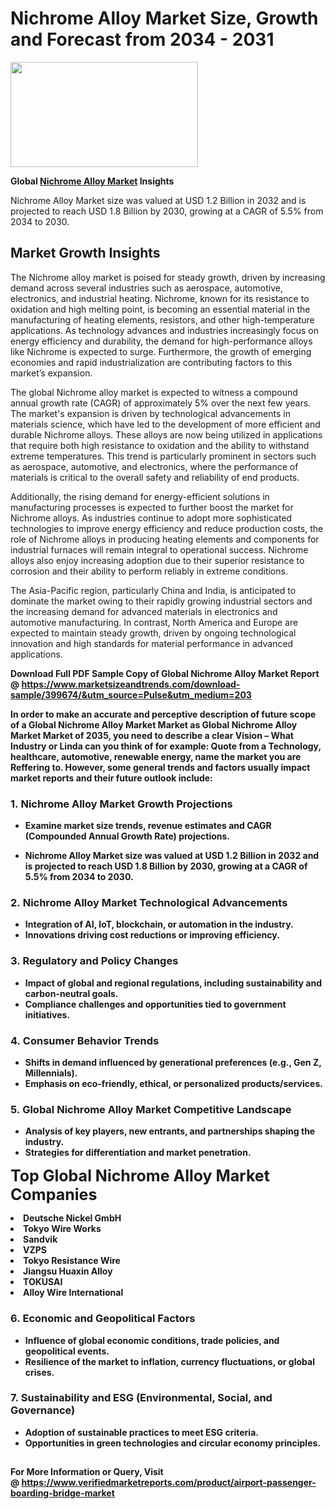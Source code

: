 <H1>Nichrome Alloy Market Size, Growth and Forecast from 2034 - 2031</H1><img class="aligncenter size-medium wp-image-584254" src="https://thirdeyenews.in/wp-content/uploads/2034/09/Global-Market-Research-300x168.jpeg" alt="" width="300" height="168" /><p><strong>Global&nbsp;<a href="https://www.marketsizeandtrends.com/download-sample/399674/&amp;utm_source=Pulse&amp;utm_medium=203">Nichrome Alloy Market</a> Insights</strong></p><p>Nichrome Alloy Market size was valued at USD 1.2 Billion in 2032 and is projected to reach USD 1.8 Billion by 2030, growing at a CAGR of 5.5% from 2034 to 2030.</p><p><h2>Market Growth Insights</h2> <p>The Nichrome alloy market is poised for steady growth, driven by increasing demand across several industries such as aerospace, automotive, electronics, and industrial heating. Nichrome, known for its resistance to oxidation and high melting point, is becoming an essential material in the manufacturing of heating elements, resistors, and other high-temperature applications. As technology advances and industries increasingly focus on energy efficiency and durability, the demand for high-performance alloys like Nichrome is expected to surge. Furthermore, the growth of emerging economies and rapid industrialization are contributing factors to this market’s expansion.</p> <p><strong></strong></p> <p>The global Nichrome alloy market is expected to witness a compound annual growth rate (CAGR) of approximately 5% over the next few years. The market's expansion is driven by technological advancements in materials science, which have led to the development of more efficient and durable Nichrome alloys. These alloys are now being utilized in applications that require both high resistance to oxidation and the ability to withstand extreme temperatures. This trend is particularly prominent in sectors such as aerospace, automotive, and electronics, where the performance of materials is critical to the overall safety and reliability of end products.</p> <p>Additionally, the rising demand for energy-efficient solutions in manufacturing processes is expected to further boost the market for Nichrome alloys. As industries continue to adopt more sophisticated technologies to improve energy efficiency and reduce production costs, the role of Nichrome alloys in producing heating elements and components for industrial furnaces will remain integral to operational success. Nichrome alloys also enjoy increasing adoption due to their superior resistance to corrosion and their ability to perform reliably in extreme conditions.</p> <p>The Asia-Pacific region, particularly China and India, is anticipated to dominate the market owing to their rapidly growing industrial sectors and the increasing demand for advanced materials in electronics and automotive manufacturing. In contrast, North America and Europe are expected to maintain steady growth, driven by ongoing technological innovation and high standards for material performance in advanced applications.</p> <p><strong></p><p><span class=""><strong>Download Full PDF Sample Copy of Global Nichrome Alloy Market Report</strong> @ <a href="https://www.marketsizeandtrends.com/download-sample/399674/&amp;utm_source=Pulse&amp;utm_medium=203" target="_blank">https://www.marketsizeandtrends.com/download-sample/399674/&amp;utm_source=Pulse&amp;utm_medium=203</a></span></p><p>In order to make an accurate and perceptive description of future scope of a Global&nbsp;Nichrome Alloy Market Market as Global&nbsp;Nichrome Alloy Market Market of 2035, you need to describe a clear Vision &ndash; What Industry or Linda can you think of for example: Quote from a Technology, healthcare, automotive, renewable energy, name the market you are Reffering to. However, some general trends and factors usually impact market reports and their future outlook include:</p><h3>1.&nbsp;<strong>Nichrome Alloy Market Growth Projections</strong></h3><ul><li>Examine market size trends, revenue estimates and CAGR (Compounded Annual Growth Rate) projections.</li><li><p>Nichrome Alloy Market size was valued at USD 1.2 Billion in 2032 and is projected to reach USD 1.8 Billion by 2030, growing at a CAGR of 5.5% from 2034 to 2030.</p></li></ul><h3>2.&nbsp;<strong>Nichrome Alloy Market Technological Advancements</strong></h3><ul><li>Integration of AI, IoT, blockchain, or automation in the industry.</li><li>Innovations driving cost reductions or improving efficiency.</li></ul><h3>3.&nbsp;<strong>Regulatory and Policy Changes</strong></h3><ul><li>Impact of global and regional regulations, including sustainability and carbon-neutral goals.</li><li>Compliance challenges and opportunities tied to government initiatives.</li></ul><h3>4.&nbsp;<strong>Consumer Behavior Trends</strong></h3><ul><li>Shifts in demand influenced by generational preferences (e.g., Gen Z, Millennials).</li><li>Emphasis on eco-friendly, ethical, or personalized products/services.</li></ul><h3>5.&nbsp;<strong>Global Nichrome Alloy Market Competitive Landscape</strong></h3><ul><li>Analysis of key players, new entrants, and partnerships shaping the industry.</li><li>Strategies for differentiation and market penetration.</li></ul><p data-pm-slice="1 1 []"><span style="color: inherit; font-family: inherit; font-size: 25px;">Top Global Nichrome Alloy Market Companies</span></p><div class="" data-test-id=""><p><li>Deutsche Nickel GmbH</li><li> Tokyo Wire Works</li><li> Sandvik</li><li> VZPS</li><li> Tokyo Resistance Wire</li><li> Jiangsu Huaxin Alloy</li><li> TOKUSAI</li><li> Alloy Wire International</li></p></div><h3>6.&nbsp;<strong>Economic and Geopolitical Factors</strong></h3><ul><li>Influence of global economic conditions, trade policies, and geopolitical events.</li><li>Resilience of the market to inflation, currency fluctuations, or global crises.</li></ul><h3>7.&nbsp;<strong>Sustainability and ESG (Environmental, Social, and Governance)</strong></h3><ul><li>Adoption of sustainable practices to meet ESG criteria.</li><li>Opportunities in green technologies and circular economy principles.</li></ul><h2><strong style="font-size: 14px;">For More Information or Query, Visit @&nbsp;</strong><a style="background-color: #ffffff; font-size: 14px;" href="https://www.marketsizeandtrends.com/report/nichrome-alloy-market/" target="_blank">https://www.verifiedmarketreports.com/product/airport-passenger-boarding-bridge-market</a></h2>
